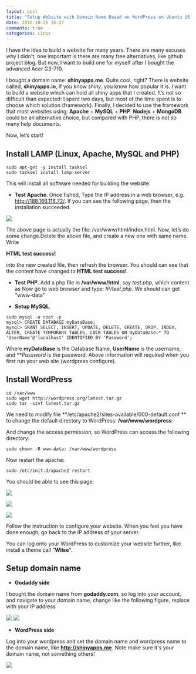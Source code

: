 ```yaml
---
layout: post
title: "Setup Website with Domain Name Based on WordPress on Ubuntu 16.04"
date: 2016-10-26 16:27
comments: true
categories: Linux
---
```



I have the idea to build a website for many years. There are many excuses why I didn't, one important is there are many free alternatives, like github project blog. But now, I want to build one for myself after I bought the advanced Acer G3-710. 


I bought a domain name: **shinyapps.me**. Quite cool, right? There is website called, **shinyapps.io**, if you know *shiny*, you know how popular it is. I want to build a website which can hold all shiny apps that I created.  It’s not so difficult than expected: I spent two days, but most of the time spent is to choose which solution (framework). Finally, I decided to use the framework that most websites using: **Apache** + **MySQL** + **PHP**. **Nodejs** + **MongoDB** could be an alternative choice, but compared with PHP, there is not so many help documents. 


Now, let’s start! 

## Install LAMP (Linux, Apache, MySQL and PHP)


~~~~ 
sudo apt-get -y install tasksel
sudo tasksel install lamp-server
~~~~ 

This will install all software needed for building the website. 


- **Test Apache**. Once fished, Type the IP address in a web browser, e.g. http://188.166.116.72/. If you can see the following page, then the installation succeeded.


![]( /images/shinyapps/testApache.png)

The above page is actually the file: /var/www/html/index.html. Now, let’s do some change.Delete the above file, and create a new one with same name. Write **<p> HTML test success! </p>** into the new created file, then refresh the browser. You should can see that the content have changed to **HTML test success!**. 

- **Test PHP**. Add a php file in **/var/www/html**, say *test.php*, which content as **<?php echo(exec("whoami")); ?>**
Now go to web browser and type: *IP/test.php*. We should can get “www-data”

- **Setup MySQL**. 

~~~~ 
sudo mysql -u root -p
mysql> CREATE DATABASE myDataBase;
mysql> GRANT SELECT, INSERT, UPDATE, DELETE, CREATE, DROP, INDEX, ALTER, CREATE TEMPORARY TABLES, LOCK TABLES ON myDataBase.* TO 'UserName'@'localhost' IDENTIFIED BY 'Password';

~~~~ 

Where **myDataBase** is the Database Name, **UserName** is the username, and ***Password* is the password. Above information will required when you first run your web site (wordpress configure).


## Install WordPress

~~~~ 
cd /var/www
sudo wget http://wordpress.org/latest.tar.gz
sudo tar -xzvf latest.tar.gz
~~~~ 

We need to modify file **/etc/apache2/sites-available/000-default.conf **
to change the default directory to WordPress: **/var/www/wordpress**.

And change the access permission, so WordPress can access the following directory:

~~~~ 
sudo chown -R www-data: /var/www/wordpress
~~~~ 

Now restart the apache: 


~~~~ 
sudo /etc/init.d/apache2 restart
~~~~


You should be able to see this page: 

![]( /images/shinyapps/wordpress1.png)

![]( /images/shinyapps/wordpress2.png)

![]( /images/shinyapps/wordpress3.png)

Follow the instruction to configure your website. When you feel you have done enough, go back to the IP address of your server.

You can log onto your WordPress to customize your website further, like install a theme call "**Wilse**". 


## Setup domain name

- **Godaddy side** 

I bought the domain name from **godaddy.com**, so log into your account, and navigate to your domain name, change like the following figure, replace with your IP address

![]( /images/shinyapps/godaddy1.png)
![]( /images/shinyapps/godaddy2.png)

- **WordPress side**

Log into your wordpress and set the domain name and wordpress name to the domain name, like **http://shinyapps.me**. Note make sure it's your domain name, not something others!

![]( /images/shinyapps/wordpress4.png)







 



